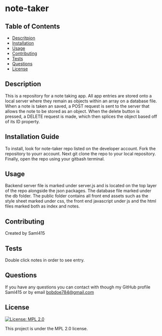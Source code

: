 # note-taker

## Table of Contents 
* [Descritpion](#description)
* [Installation](#installation)
* [Usage](#usage)
* [Contributing](#contributing)
* [Tests](#tests)
* [Questions](#questions)
* [License](#license)
## Description
This is a repository for a note taking app. All app entries are stored onto a local server where they remain as objects within an array on a database file. When a note is taken an saved, a POST request is sent to the server that allows the note to be stored as an object. When the delete button is pressed, a DELETE request is made, which then splices the object based off of its ID property. 
## Installation Guide
To install, look for note-taker repo listed on the developer account. Fork the repository to yourr account. Next git clone the repo to your local repository. Finally, open the repo using your gitbash terminal.
## Usage
Backend server file is marked under server.js and is located on the top layer of the repo alongside the json packages. The database file marked under the db folder. The public folder contains all front end assets such as the style sheet marked under css, the front end javascript under js and the html files marked both as index and notes.
## Contributing
Created by Saml415
## Tests
Double click notes in order to see entry.
## Questions
If you have any questions you can contact with though my GitHub profile Saml415 or by email bobdoe784@gmail.com 
## License
[![License: MPL 2.0](https://img.shields.io/badge/License-MPL%202.0-brightgreen.svg)](https://opensource.org/licenses/MPL-2.0)

This project is under the MPL 2.0 license.